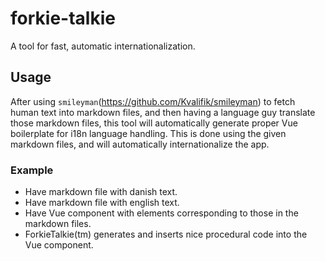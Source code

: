 # forkie-talkie

A tool for fast, automatic internationalization.

## Usage

After using `smileyman`(https://github.com/Kvalifik/smileyman) to fetch human text into markdown files, and then having a language guy translate those markdown files,
this tool will automatically generate proper Vue boilerplate for i18n language handling. This is done using the given markdown files, and will automatically internationalize the app.

### Example

- Have markdown file with danish text.
- Have markdown file with english text.
- Have Vue component with elements corresponding to those in the markdown files.
- ForkieTalkie(tm) generates and inserts nice procedural code into the Vue component.